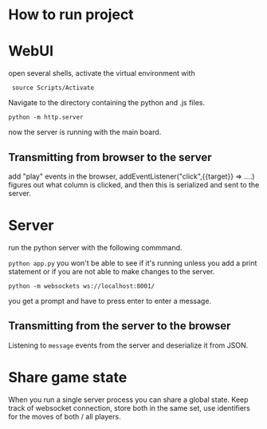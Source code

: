 # How to run project 

# WebUI 
open several shells, activate the virtual environment with

` source Scripts/Activate` 

Navigate to the directory containing the python and .js files. 

`python -m http.server`

now the server is running with the main board. 

## Transmitting from browser to the server
add "play" events in the browser, addEventListener("click",{{target}} => ....)
figures out what column is clicked, and then this is serialized and sent to the server.

# Server
run the python server with the following commmand. 

`python app.py` 
you won't be able to see if it's running unless you add a print statement or if you are not able to make changes to the server. 

`python -m websockets ws://localhost:8001/`

you get a prompt and have to press enter to enter a message. 

## Transmitting from the server to the browser
Listening to `message` events from the server and deserialize it from JSON.

# Share game state
When you run a single server process you can share a global state. 
Keep track of websocket connection, store both in the same set, use identifiers for the moves of both / all players.


